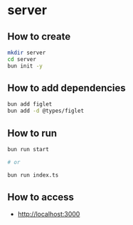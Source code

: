 # server

## How to create <project-name>

```bash
mkdir server
cd server
bun init -y
```

## How to add dependencies

```bash
bun add figlet
bun add -d @types/figlet
```

## How to run

```bash
bun run start

# or

bun run index.ts
```

## How to access

- <http://localhost:3000>
